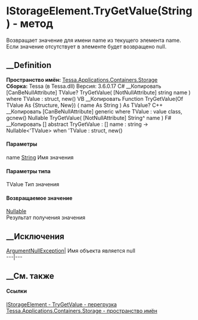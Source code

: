 # IStorageElement.TryGetValue<TValue>(String) - метод
Возвращает значение для имени name из текущего элемента name. Если значение
отсутствует в элементе будет возвращено null.
## __Definition
 **Пространство имён:**
[Tessa.Applications.Containers.Storage](N_Tessa_Applications_Containers_Storage.htm)  
 **Сборка:** Tessa (в Tessa.dll) Версия: 3.6.0.17
C# __Копировать
    [CanBeNullAttribute]
    TValue? TryGetValue<TValue>(
    	[NotNullAttribute] string name
    )
    where TValue : struct, new()
VB __Копировать
    <CanBeNullAttribute>
    Function TryGetValue(Of TValue As {Structure, New}) ( 
    	<NotNullAttribute> name As String
    ) As TValue?
C++ __Копировать
    [CanBeNullAttribute]
    generic<typename TValue>
    where TValue : value class, gcnew()
    Nullable<TValue> TryGetValue(
    	[NotNullAttribute] String^ name
    )
F# __Копировать
     [<CanBeNullAttribute>]
    abstract TryGetValue : 
            [<NotNullAttribute>] name : string -> Nullable<'TValue>  when 'TValue : struct, new()
#### Параметры
name [String](https://learn.microsoft.com/dotnet/api/system.string)
     Имя значения 
#### Параметры типа
TValue
     Тип значения 
#### Возвращаемое значение
[Nullable](https://learn.microsoft.com/dotnet/api/system.nullable-1)<TValue>  
Результат получения значения
## __Исключения
[ArgumentNullException](https://learn.microsoft.com/dotnet/api/system.argumentnullexception)|
Имя объекта является null  
---|---  
## __См. также
#### Ссылки
[IStorageElement -
](T_Tessa_Applications_Containers_Storage_IStorageElement.htm)
[TryGetValue -
перегрузка](Overload_Tessa_Applications_Containers_Storage_IStorageElement_TryGetValue.htm)
[Tessa.Applications.Containers.Storage - пространство
имён](N_Tessa_Applications_Containers_Storage.htm)
